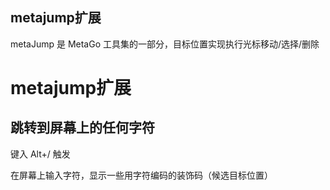 

## metajump扩展

metaJump 是 MetaGo 工具集的一部分，目标位置实现执行光标移动/选择/删除



# metajump扩展


## 跳转到屏幕上的任何字符
键入 Alt+/ 触发

在屏幕上输入字符，显示一些用字符编码的装饰码（候选目标位置）
